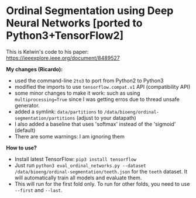 # Ordinal Segmentation using Deep Neural Networks [ported to Python3+TensorFlow2]

This is Kelwin's code to his paper: https://ieeexplore.ieee.org/document/8489527

**My changes (Ricardo):**
* used the command-line `2to3` to port from Python2 to Python3
* modified the imports to use `tensorflow.compat.v1` API (compatibility API)
* some minor changes to make it work: such as using `multiprocessing=True` since I was getting erros due to thread unsafe generator.
* added a symlink: `data/partitions` to `/data/bioeng/ordinal-segmentation/partitions` (adjust to your datapath)
* I also added a baseline that uses 'softmax' instead of the 'sigmoid' (default)
* There are some warnings: I am ignoring them

**How to use?**
* Install latest TensorFlow: `pip3 install tensorflow`
* Just run `python3 eval_ordinal_networks.py --dataset /data/bioeng/ordinal-segmentation/teeth.json` for the `teeth` dataset. It will automatically train all models and evaluate them.
* This will run for the first fold only. To run for other folds, you need to use `--first` and `--last`.
